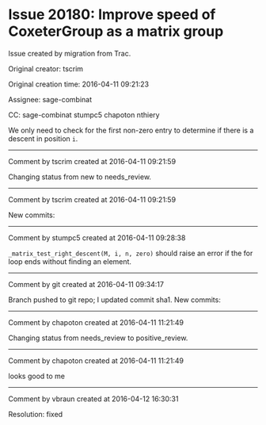 # Issue 20180: Improve speed of CoxeterGroup as a matrix group

Issue created by migration from Trac.

Original creator: tscrim

Original creation time: 2016-04-11 09:21:23

Assignee: sage-combinat

CC:  sage-combinat stumpc5 chapoton nthiery

We only need to check for the first non-zero entry to determine if there is a descent in position `i`.


---

Comment by tscrim created at 2016-04-11 09:21:59

Changing status from new to needs_review.


---

Comment by tscrim created at 2016-04-11 09:21:59

New commits:


---

Comment by stumpc5 created at 2016-04-11 09:28:38

`_matrix_test_right_descent(M, i, n, zero)` should raise an error if the for loop ends without finding an element.


---

Comment by git created at 2016-04-11 09:34:17

Branch pushed to git repo; I updated commit sha1. New commits:


---

Comment by chapoton created at 2016-04-11 11:21:49

Changing status from needs_review to positive_review.


---

Comment by chapoton created at 2016-04-11 11:21:49

looks good to me


---

Comment by vbraun created at 2016-04-12 16:30:31

Resolution: fixed
